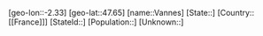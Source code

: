 ﻿---
location: [47.65,-2.33]
mapzoom: [7,12] 
mapmarker: city 
type: City
tags:
- geo/City


SpocWebEntityId: 35200
isDeleted: false
confidential: public

---
[geo-lon::-2.33]
[geo-lat::47.65]
[name::Vannes]
[State::]
[Country::[[France]]]
[StateId::]
[Population::]
[Unknown::]

